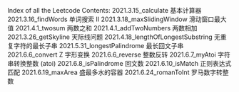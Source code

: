 Index of all the Leetcode Contents:
2021.3.15_calculate                 基本计算器
2021.3.16_findWords                 单词搜索 II
2021.3.18_maxSlidingWindow          滑动窗口最大值
2021.4.1_twosum                     两数之和
2021.4.1_addTwoNumbers              两数相加
2021.3.26_getSkyline                天际线问题
2021.4.18_lengthOfLongestSubstring  无重复字符的最长子串
2021.5.31_longestPalindrome         最长回文子串
2021.6.6_convert                    Z 字形变换
2021.6.6_reverse                    整数反转
2021.6.7_myAtoi                     字符串转换整数 (atoi)
2021.6.8_isPalindrome               回文数
2021.6.10_isMatch                   正则表达式匹配
2021.6.19_maxArea                   盛最多水的容器
2021.6.24_romanToInt                罗马数字转整数